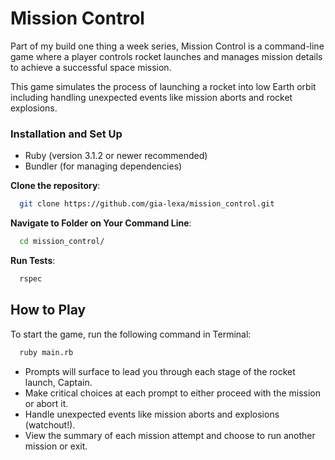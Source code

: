 # Mission Control

Part of my build one thing a week series, Mission Control is a command-line game 
where a player controls rocket launches and manages mission details to achieve 
a successful space mission.

This game simulates the process of launching a rocket into low Earth orbit
including handling unexpected events like mission aborts and rocket explosions.


### Installation and Set Up

- Ruby (version 3.1.2 or newer recommended)
- Bundler (for managing dependencies)

**Clone the repository**:
  ```bash
    git clone https://github.com/gia-lexa/mission_control.git
  ```

**Navigate to Folder on Your Command Line**:
  ```bash
    cd mission_control/
  ```

**Run Tests**:
  ```bash
    rspec
  ```


## How to Play

To start the game, run the following command in Terminal:
```bash
  ruby main.rb
```

- Prompts will surface to lead you through each stage of the rocket launch, Captain.
- Make critical choices at each prompt to either proceed with the mission or abort it.
- Handle unexpected events like mission aborts and explosions (watchout!).
- View the summary of each mission attempt and choose to run another mission or exit.
